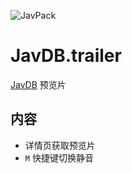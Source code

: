 ![JavPack](https://raw.githubusercontent.com/bolin-dev/JavPack/main/static/logo.png "logo")

# JavDB.trailer

[JavDB](https://javdb.com/) 预览片

## 内容

- 详情页获取预览片
- `M` 快捷键切换静音
